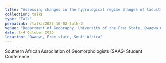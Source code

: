 ```yaml
---
title: "Assessing changes in the hydrological regime changes of lacustrine wetlands on the Maputaland Coastal Plain, South Africa"
collection: talks
type: "Talk"
permalink: /talks/2023-10-02-talk-2
venue: "Department of Geography, University of the Free State, Qwaqwa Campus"
date: 2-4 October 2023
location: "Qwaqwa, Free state, South Africa"
---
```


Southern African Association of Geomorphologists (SAAG) Student Conference
